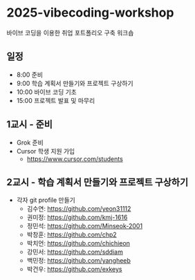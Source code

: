 # 2025-vibecoding-workshop
바이브 코딩을 이용한 취업 포트폴리오 구축 워크숍

## 일정
- 8:00 준비
- 9:00 학습 계획서 만들기와 프로젝트 구상하기
- 10:00 바이브 코딩 기초
- 15:00 프로젝트 발표 및 마무리

## 1교시 - 준비
- Grok 준비
- Cursor 학생 지원 가입
  - https://www.cursor.com/students

## 2교시 - 학습 계획서 만들기와 프로젝트 구상하기
- 각자 git profile 만들기
  - 김수연: https://github.com/yeon31112
  - 권미정: https://github.com/kmj-1616
  - 정민석: https://github.com/Minseok-2001
  - 박창훈: https://github.com/chp2
  - 박치언: https://github.com/chichieon
  - 강민서: https://github.com/sddiam
  - 백민정: https://github.com/yangheeb
  - 박건우: https://github.com/exkeys
